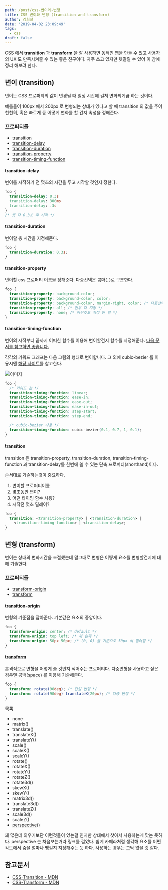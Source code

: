 ```yaml
---
path: /post/css-변이와-변형
title: CSS 변이와 변형 (transition and transform)
author: 김희철
date: '2019-04-02 23:09:49'
tags:
  - css
draft: false
---
```


CSS 에서 **transition** 과 **transform** 을 잘 사용하면 동적인 웹을 만들 수 있고 사용자의 UX 도 만족시켜줄 수 있는 좋은 친구이다. 자주 쓰고 있지만 헷갈릴 수 있어 이 참에 정리 해보려 한다.

## 변이 (transition)

변이는 CSS 프로퍼티의 값이 변경될 때 일정 시간에 걸쳐 변화되게끔 하는 것이다.

예를들어 100px 에서 200px 로 변형되는 상태가 있다고 할 때 transition 의 값을 주어 천천히, 혹은 빠르게 등 어떻게 변화를 할 건지 속성을 정해준다.

### 프로퍼티들

- [transition](#transition)
- [transition-delay](#transition-delay)
- [transition-duration](#transition-duration)
- [transition-property](#transition-property)
- [transition-timing-function](#transition-timing-function)

#### transition-delay

변이를 시작하기 전 몇초의 시간을 두고 시작할 것인지 정한다.

```css
foo {
  transition-delay: 0.3s
  transition-delay: 300ms
  transition-delay: .3s
}
/* 셋 다 0.3초 후 시작 */
```

#### transition-duration

변이할 총 시간을 지정해준다.

```css
foo {
  transition-duration: 0.3s;
}
```

#### transition-property

변이할 css 프로퍼티 이름을 정해준다. 다중선택은 콤마(`,`)로 구분한다.

```css
foo {
  transition-property: background-color;
  transition-property: background-color, color;
  transition-property: background-color, margin-right, color; /* 다중선택 */
  transition-property: all; /* 전부 다 지정 */
  transition-property: none; /* 아무것도 지정 안 함 */
}
```

#### transition-timing-function

변이의 시작부터 끝까지 어떠한 함수를 이용해 변이할건지 함수를 지정해준다. [다음 문서를 참고하면 좋습니다.](https://developer.mozilla.org/en-US/docs/Web/CSS/timing-function)

각각의 키워드 그래프는 다음 그림의 형태로 변이합니다. 그 외에 cubic-bezier 를 이용시엔 [해당 사이트](http://cubic-bezier.com)를 참고한다.

![이미지](https://i.stack.imgur.com/qyvON.png)

```css
foo {
  /* 키워드 값 */
  transition-timing-function: linear;
  transition-timing-function: ease-in;
  transition-timing-function: ease-out;
  transition-timing-function: ease-in-out;
  transition-timing-function: step-start;
  transition-timing-function: step-end;

  /* cubic-bezier 사용 */
  transition-timing-function: cubic-bezier(0.1, 0.7, 1, 0.1);
}
```

#### transition

transition 은 transition-property, transition-duration, transition-timing-function 과 transition-delay를 한번에 쓸 수 있는 단축 프로퍼티(shorthand)이다.

순서대로 기술하는것이 중요하다.

1. 변이할 프로퍼티이름
2. 몇초동안 변이?
3. 어떤 타이밍 함수 사용?
4. 시작전 몇초 딜레이?

```css
foo {
  transition: <transition-property> | <transition-duration> |
    <transition-timing-function> | <transition-delay>;
}
```

## 변형 (transform)

변이는 상태의 변화시간을 조절했는데 말그대로 변형은 어떻게 요소를 변형할건지에 대해 기술한다.

### 프로퍼티들

- [transform-origin](#transform-origin)
- [transform](#transform)

#### [transition-origin](https://developer.mozilla.org/ko/docs/Web/CSS/transform-origin)

변형의 기준점을 잡아준다. 기본값은 요소의 중앙이다.

```css
foo {
  transform-origin: center; /* default */
  transform-origin: top left; /* 위 왼쪽 */
  transform-origin: 50px 50px; /* (0, 0) 을 기준으로 50px 씩 떨어짐 */
}
```

#### [transform](https://developer.mozilla.org/ko/docs/Web/CSS/transform)

본격적으로 변형을 어떻게 줄 것인지 적어주는 프로퍼티다. 다중변형을 사용하고 싶은 경우엔 공백(space) 를 이용해 기술해준다.

```css
foo {
  transform: rotate(90deg); /* 단일 변형 */
  transform: rotate(90deg) translateX(20px); /* 다중 변형 */
}
```

**목록**

- none
- matrix()
- translate()
- translateX()
- translateY()
- scale()
- scaleX()
- scaleY()
- rotate()
- rotateX()
- rotateY()
- rotateZ()
- rotate3d()
- skewX()
- skewY()
- matrix3d()
- translate3d()
- translateZ()
- scale3d()
- scaleZ()
- [perspective()](https://developer.mozilla.org/ko/docs/Web/CSS/perspective)

꽤 많은데 외우기보단 이런것들이 있는걸 인지한 상태에서 찾아서 사용하는게 맞는 듯하다. perspective 는 처음보는거라 링크를 걸었다. 쉽게 카메라처럼 생각해 요소를 어떤 각도에서 줌을 얼마나 땡길지 지정해주는 듯 하다. 사용하는 경우는 그닥 없을 것 같다.

## 참고문서

- [CSS-Transition - MDN](https://developer.mozilla.org/ko/docs/Web/CSS/CSS_Transitions/Using_CSS_transitions)
- [CSS-Transform - MDN](https://developer.mozilla.org/ko/docs/Web/CSS/CSS_Transforms/Using_CSS_transforms)
